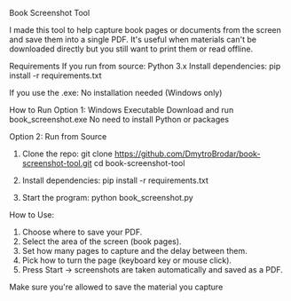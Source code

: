 Book Screenshot Tool

I made this tool to help capture book pages or documents from the screen and save them into a single PDF. It's useful when materials can't be downloaded directly but you still want to print them or read offline.

Requirements
If you run from source: Python 3.x
Install dependencies: 
pip install -r requirements.txt

If you use the .exe: No installation needed (Windows only)

How to Run
Option 1: Windows Executable
Download and run book_screenshot.exe
No need to install Python or packages

Option 2: Run from Source
1. Clone the repo: 
git clone https://github.com/DmytroBrodar/book-screenshot-tool.git
cd book-screenshot-tool

2. Install dependencies:
pip install -r requirements.txt

3. Start the program:
python book_screenshot.py

How to Use:
1. Choose where to save your PDF.
2. Select the area of the screen (book pages).
3. Set how many pages to capture and the delay between them.
4. Pick how to turn the page (keyboard key or mouse click).
5. Press Start → screenshots are taken automatically and saved as a PDF.

Make sure you're allowed to save the material you capture


